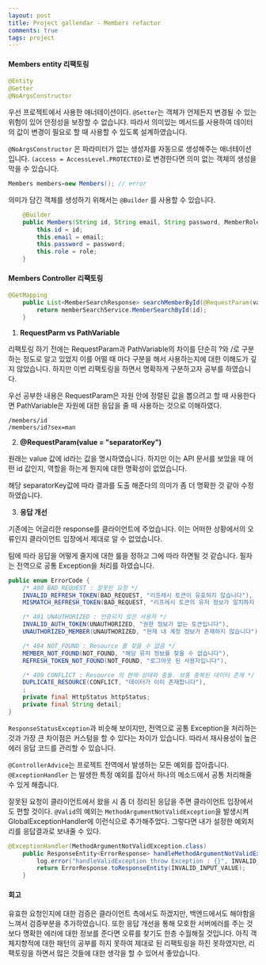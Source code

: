 ```yaml
---
layout: post
title: Project gallendar - Members refactor
comments: true
tags: project
---
```


<h4> Members entity 리팩토링 </h4>

```java
@Entity
@Getter
@NoArgsConstructor
```

우선 프로젝트에서 사용한 애너테이션이다. `@Setter`는 객체가 언제든지 변경될 수 있는 위험이 있어 안정성을 보장할 수 없습니다. 따라서 의미있는 메서드를 사용하여 데이터의 값이 변경이 필요로 할 때 사용할 수 있도록 설계하였습니다. 

`@NoArgsConstructor` 은 파라미터가 없는 생성자를 자동으로 생성해주는 애너테이션 입니다. `(access = AccessLevel.PROTECTED)`로 변경한다면 의미 없는 객체의 생성을 막을 수 있습니다. 

```java
Members members=new Members(); // error
```

의미가 담긴 객체를 생성하기 위해서는 `@Builder` 를 사용할 수 있습니다. 

```java
    @Builder
    public Members(String id, String email, String password, MemberRole role) {
        this.id = id;
        this.email = email;
        this.password = password;
        this.role = role;
    }
```

<h4> Members Controller 리팩토링 </h4>

```java
@GetMapping
    public List<MemberSearchResponse> searchMemberById(@RequestParam(value = "separatorKey") @NotBlank String id) {
        return memberSearchService.MemberSearchById(id);
    }
```


1. **RequestParm vs PathVariable**

리팩토링 하기 전에는 RequestParam과 PathVariable의 차이를 단순히 ?와 /로 구분하는 정도로 알고 있었지 이를 어떨 때 마다 구분을 해서 사용하는지에 대한 이해도가 깊지 않았습니다. 하지만 이번 리팩토링을 하면서 명확하게 구분하고자 공부를 하였습니다.

우선 공부한 내용은 RequestParam은 자원 안에 정렬된 값을 뽑으려고 할 때 사용한다면 PathVariable은 자원에 대한 응답을 줄 때 사용하는 것으로 이해하였다.
```
/members/id
/members/id?sex=man
```

2. **@RequestParam(value = "separatorKey")**

원래는 value 값에 id라는 값을 명시하였습니다. 하지만 이는 API 문서를 보았을 때 어떤 id 값인지, 역할을 하는게 뭔지에 대한 명확성이 없었습니다. 

해당 separatorKey값에 따라 결과를 도출 해준다의 의미가 좀 더 명확한 것 같아 수정하였습니다.

3. **응답 개선**

기존에는 어글리한 response를 클라이언트에 주었습니다. 이는 어떠한 상황에서의 오류인지 클라이언트 입장에서 제대로 알 수 없었습니다. 

팀에 따라 응답을 어떻게 줄지에 대한 룰을 정하고 그에 따라 하면될 것 같습니다. 필자는 전역으로 공통 Exception을 처리를 하였습니다.

```java
public enum ErrorCode {
    /* 400 BAD_REQUEST : 잘못된 요청 */
    INVALID_REFRESH_TOKEN(BAD_REQUEST, "리프레시 토큰이 유효하지 않습니다"),
    MISMATCH_REFRESH_TOKEN(BAD_REQUEST, "리프레시 토큰의 유저 정보가 일치하지 않습니다"),

    /* 401 UNAUTHORIZED : 인증되지 않은 사용자 */
    INVALID_AUTH_TOKEN(UNAUTHORIZED, "권한 정보가 없는 토큰입니다"),
    UNAUTHORIZED_MEMBER(UNAUTHORIZED, "현재 내 계정 정보가 존재하지 않습니다"),

    /* 404 NOT_FOUND : Resource 를 찾을 수 없음 */
    MEMBER_NOT_FOUND(NOT_FOUND, "해당 유저 정보를 찾을 수 없습니다"),
    REFRESH_TOKEN_NOT_FOUND(NOT_FOUND, "로그아웃 된 사용자입니다"),

    /* 409 CONFLICT : Resource 의 현재 상태와 충돌. 보통 중복된 데이터 존재 */
    DUPLICATE_RESOURCE(CONFLICT, "데이터가 이미 존재합니다"),
    ;
    private final HttpStatus httpStatus;
    private final String detail;
}
```

`ResponseStatusException`과 비슷해 보이지만, 전역으로 공통 Exception을 처리하는 것과 가장 큰 차이점은 커스텀을 할 수 있다는 차이가 있습니다. 따라서 재사용성이 높은 에러 응답 코드를 관리할 수 있습니다.

`@ControllerAdvice`는 프로젝트 전역에서 발생하는 모든 예외를 잡아줍니다. `@ExceptionHandler` 는 발생한 특정 예외를 잡아서 하나의 메소드에서 공통 처리해줄 수 있게 해줍니다.

잘못된 요청이 클라이언트에서 왔을 시 좀 더 정리된 응답을 주면 클라이언트 입장에서도 편할 것이다. `@Valid`의 예외는 `MethodArgumentNotValidException`을 발생시켜 GlobalExceptionHandler에 이런식으로 추가해주었다. 그렇다면 내가 설정한 예외처리를 응답결과로 보내줄 수 있다.

```java
@ExceptionHandler(MethodArgumentNotValidException.class)
    public ResponseEntity<ErrorResponse> handleMethodArgumentNotValidException(MethodArgumentNotValidException e) {
        log.error("handleValidException throw Exception : {}", INVALID_INPUT_VALUE);
        return ErrorResponse.toResponseEntity(INVALID_INPUT_VALUE);
    }
```


<h4>회고</h4>

유효한 요청인지에 대한 검증은 클라이언트 측에서도 하겠지만, 백엔드에서도 해야함을 느껴서 검증부분을 추가하였습니다. 또한 응답 개선을 통해 모호한 서버에러를 주는 것 보다 명확한 에러에 대한 정보를 준다면 오류를 찾기도 한층 수월해질 것입니다. 아직 객체지향적에 대한 패턴의 공부를 하지 못하여 제대로 된 리팩토링을 하진 못하였지만, 리팩토링을 하면서 많은 것들에 대한 생각을 할 수 있어서 좋았습니다.